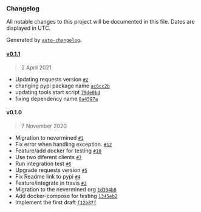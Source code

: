 ### Changelog

All notable changes to this project will be documented in this file. Dates are displayed in UTC.

Generated by [`auto-changelog`](https://github.com/CookPete/auto-changelog).

#### [v0.1.1](https://github.com/nevermined-io/secret-store-client-py/compare/v0.1.0...v0.1.1)

> 2 April 2021

- Updating requests version [`#2`](https://github.com/nevermined-io/secret-store-client-py/pull/2)
- changing pypi package name [`ac6cc2b`](https://github.com/nevermined-io/secret-store-client-py/commit/ac6cc2b2b250dc361a2fcefebaf62e2288d54d13)
- updating tools start script [`79de0bd`](https://github.com/nevermined-io/secret-store-client-py/commit/79de0bd592d2e4711a70ffb55a799964aa593898)
- fixing dependency name [`8a4597a`](https://github.com/nevermined-io/secret-store-client-py/commit/8a4597a10af7a90e367cf6b133875905e3ed5e81)

#### v0.1.0

> 7 November 2020

- Migration to nevermined [`#1`](https://github.com/nevermined-io/secret-store-client-py/pull/1)
- Fix error when handling exception. [`#12`](https://github.com/nevermined-io/secret-store-client-py/pull/12)
- Feature/add docker for testing [`#10`](https://github.com/nevermined-io/secret-store-client-py/pull/10)
- Use two diferent clients [`#7`](https://github.com/nevermined-io/secret-store-client-py/pull/7)
- Run integration test [`#6`](https://github.com/nevermined-io/secret-store-client-py/pull/6)
- Upgrade requests version [`#5`](https://github.com/nevermined-io/secret-store-client-py/pull/5)
- Fix Readme link to pypi [`#4`](https://github.com/nevermined-io/secret-store-client-py/pull/4)
- Feature/integrate in travis [`#3`](https://github.com/nevermined-io/secret-store-client-py/pull/3)
- Migration to the nevermined org [`1d394b8`](https://github.com/nevermined-io/secret-store-client-py/commit/1d394b832db6615cc71ed8cce104ada0830479e9)
- Add docker-compose for testing [`1345eb2`](https://github.com/nevermined-io/secret-store-client-py/commit/1345eb2b4053edd52e2837bba317e8b6040dca74)
- Implement the first draft [`f12b87f`](https://github.com/nevermined-io/secret-store-client-py/commit/f12b87f300550bc9ec8ed3da834aac0ed60c3b55)

